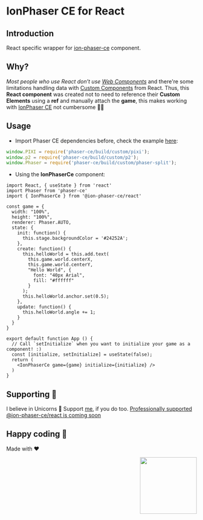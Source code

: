 # IonPhaser CE for React

## Introduction
React specific wrapper for [ion-phaser-ce](https://github.com/proyecto26/ion-phaser-ce) component.

## Why?
*Most people who use React don’t use [Web Components](https://reactjs.org/docs/web-components.html)* and there're some limitations handling data with [Custom Components](https://custom-elements-everywhere.com/) from React.
Thus, this **React component** was created not to need to reference their **Custom Elements** using a **ref** and manually attach the **game**, this makes working with [IonPhaser CE](https://github.com/proyecto26/ion-phaser-ce) not cumbersome 👍🏻

## Usage

- Import Phaser CE dependencies before, check the example [here](https://github.com/proyecto26/ion-phaser-ce/blob/master/demo-react/src/global.js):

```js
window.PIXI = require('phaser-ce/build/custom/pixi');
window.p2 = require('phaser-ce/build/custom/p2');
window.Phaser = require('phaser-ce/build/custom/phaser-split');
```

- Using the **IonPhaserCe** component:

```tsx
import React, { useState } from 'react'
import Phaser from 'phaser-ce'
import { IonPhaserCe } from '@ion-phaser-ce/react'

const game = {
  width: "100%",
  height: "100%",
  renderer: Phaser.AUTO,
  state: {
    init: function() {
      this.stage.backgroundColor = '#24252A';
    },
    create: function() {
      this.helloWorld = this.add.text(
        this.game.world.centerX, 
        this.game.world.centerY, 
        "Hello World", { 
          font: "40px Arial", 
          fill: "#ffffff" 
        }
      );
      this.helloWorld.anchor.set(0.5);
    },
    update: function() {
      this.helloWorld.angle += 1;
    }
  }
}

export default function App () {
  // Call `setInitialize` when you want to initialize your game as a component! :)
  const [initialize, setInitialize] = useState(false);
  return (
    <IonPhaserCe game={game} initialize={initialize} />
  )
}
```


## Supporting 🍻
I believe in Unicorns 🦄
Support [me](http://www.paypal.me/jdnichollsc/2), if you do too.
[Professionally supported @ion-phaser-ce/react is coming soon](https://tidelift.com/subscription/pkg/npm--ion-phaser-react?utm_source=npm--ion-phaser-react&utm_medium=referral&utm_campaign=readme)

## Happy coding 💯
Made with ❤️

<img width="150px" src="https://avatars0.githubusercontent.com/u/28855608?s=200&v=4" align="right">
